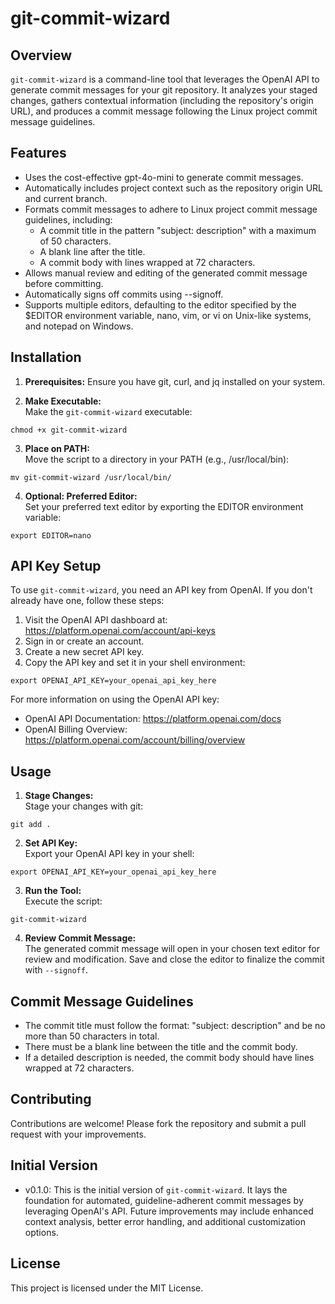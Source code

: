 # git-commit-wizard

## Overview
`git-commit-wizard` is a command-line tool that leverages the OpenAI API to generate commit messages for your git repository. It analyzes your staged changes, gathers contextual information (including the repository's origin URL), and produces a commit message following the Linux project commit message guidelines.

## Features
- Uses the cost-effective gpt-4o-mini to generate commit messages.
- Automatically includes project context such as the repository origin URL and current branch.
- Formats commit messages to adhere to Linux project commit message guidelines, including:
  - A commit title in the pattern "subject: description" with a maximum of 50 characters.
  - A blank line after the title.
  - A commit body with lines wrapped at 72 characters.
- Allows manual review and editing of the generated commit message before committing.
- Automatically signs off commits using --signoff.
- Supports multiple editors, defaulting to the editor specified by the $EDITOR environment variable, nano, vim, or vi on Unix-like systems, and notepad on Windows.

## Installation

1. **Prerequisites:** 
   Ensure you have git, curl, and jq installed on your system.

2. **Make Executable:**  
   Make the `git-commit-wizard` executable:

```
chmod +x git-commit-wizard
```

3. **Place on PATH:**  
   Move the script to a directory in your PATH (e.g., /usr/local/bin):

```
mv git-commit-wizard /usr/local/bin/
```

4. **Optional: Preferred Editor:**  
  Set your preferred text editor by exporting the EDITOR environment variable:

```
export EDITOR=nano
```
## API Key Setup

To use `git-commit-wizard`, you need an API key from OpenAI. If you don't already have one, follow these steps:
1. Visit the OpenAI API dashboard at:  
   https://platform.openai.com/account/api-keys
2. Sign in or create an account.
3. Create a new secret API key.
4. Copy the API key and set it in your shell environment:

```
export OPENAI_API_KEY=your_openai_api_key_here
```

For more information on using the OpenAI API key:

- OpenAI API Documentation: https://platform.openai.com/docs
- OpenAI Billing Overview: https://platform.openai.com/account/billing/overview

## Usage

1. **Stage Changes:**  
   Stage your changes with git:

```
git add .
```

2. **Set API Key:**  
   Export your OpenAI API key in your shell:

```
export OPENAI_API_KEY=your_openai_api_key_here
```

3. **Run the Tool:**  
   Execute the script:

```
git-commit-wizard
```

4. **Review Commit Message:**  
   The generated commit message will open in your chosen text editor for review and modification. Save and close the editor to finalize the commit with `--signoff`.

## Commit Message Guidelines

- The commit title must follow the format: "subject: description" and be no more than 50 characters in total.
- There must be a blank line between the title and the commit body.
- If a detailed description is needed, the commit body should have lines wrapped at 72 characters.

## Contributing

Contributions are welcome! Please fork the repository and submit a pull request with your improvements.

## Initial Version

- v0.1.0: This is the initial version of `git-commit-wizard`. It lays the foundation for automated, guideline-adherent commit messages by leveraging OpenAI's API. Future improvements may include enhanced context analysis, better error handling, and additional customization options.

## License

This project is licensed under the MIT License.